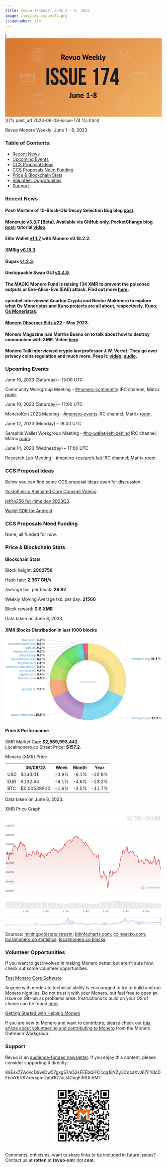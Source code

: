 ```yaml
---
title: Issue 174&#58; June 1 - 8, 2023
image: /img/img-issue174.png
issuenumber: 174
---
```

[<img src="/img/img-issue174.png" alt="Revuo Monero Weekly #174 Slide" class="img-lead">]({% post_url 2023-06-08-issue-174 %}.html)

<p class="text-lead">Revuo Monero Weekly: June 1 - 8, 2023</p>
<!--more-->

<h3>Table of Contents:</h3>
<ul class="contents">
    <li><a href="#news">Recent News</a></li>
    <li><a href="#events">Upcoming Events</a></li>
    <li><a href="#ideas">CCS Proposal Ideas</a></li>
    <li><a href="#proposals">CCS Proposals Need Funding</a></li>
    <li><a href="#stats">Price & Blockchain Stats</a></li>
    <li><a href="#volunteer">Volunteer Opportunities</a></li>
    <li><a href="#support">Support</a></li>
</ul>

<h3 id="news">Recent News</h3>

<div class="newsbyte">
    <h4>Post-Mortem of 10-Block-Old Decoy Selection Bug blog <a href="https://www.getmonero.org/2023/06/08/10block-old-decoy-selection-bug.html" target="_blank">post</a>.</h4>
</div>

<div class="newsbyte">
    <h4>Monerujo <a href="https://github.com/m2049r/xmrwallet/releases/tag/v3.3.7" target="_blank">v3.3.7</a> [Beta]. Available via GitHub only. PocketChange blog <a href="https://anhdres.medium.com/monerujos-pocketchange-what-it-is-and-how-it-works-8e1ea1f7489e" target="_blank">post</a>; tutorial <a href="https://piped.adminforge.de/watch?v=Q3Y_gNzZ4-A" target="_blank">video</a>.</h4>
</div>

<div class="newsbyte">
    <h4>Elite Wallet <a href="https://github.com/Elite-Labs/EliteWallet/releases/tag/v1.1.7" target="_blank">v1.1.7</a> with Monero v0.18.2.2.</h4>
</div>

<div class="newsbyte">
    <h4>XMRig <a href="https://github.com/xmrig/xmrig/releases/tag/v6.19.3" target="_blank">v6.19.3</a>.</h4>
</div>

<div class="newsbyte">
    <h4>Gupax <a href="https://github.com/hinto-janai/gupax/releases/tag/v1.2.3" target="_blank">v1.2.3</a>.</h4>
</div>

<div class="newsbyte">
    <h4>Unstoppable Swap GUI <a href="https://github.com/UnstoppableSwap/unstoppableswap-gui/releases/tag/v0.4.9" target="_blank">v0.4.9</a>.</h4>
</div>

<div class="newsbyte">
    <h4>The MAGIC Monero Fund is raising 134 XMR to prevent the poisoned outputs or Eve-Alice-Eve (EAE) attack. Find out more <a href="https://monerofund.org/projects/eae_attack_and_churning" target="_blank">here</a>.</h4>
</div>

<div class="newsbyte">
    <h4>spirobel interviewed Anarkio Crypto and Nestor Mokhnero to explore what Os Moneristas and Kuno projects are all about, respectively. <a href="https://monerochan.news/article/13" target="_blank">Kuno</a>; <a href="https://monerochan.news/article/14" target="_blank">Os Moneristas</a>.</h4>
</div>

<div class="newsbyte">
    <h4><a href="https://monero.observer/monero-observer-blitz-may-2023/" target="_blank">Monero Observer Blitz #22</a> - May 2023.</h4>
</div>

<div class="newsbyte">
    <h4>Monero Magazine had Martha Bueno on to talk about how to destroy communism with XMR. Video <a href="https://piped.adminforge.de/watch?v=AVpT6fXZFWY" target="_blank">here</a>.</h4>
</div>

<div class="newsbyte">
    <h4>Monero Talk interviewed crypto law professor J.W. Verret. They go over privacy coins regulation and much more. Peep it: <a href="https://piped.adminforge.de/watch?v=ujPpS_LI27s" target="_blank">video</a>; <a href="https://www.monerotalk.live/j-w-verret-on-zcash-monero-privacy-coin-regulations" target="_blank">audio</a>.</h4>
</div>

<h3 id="events">Upcoming Events</h3>

<div class="event">
    <p class="date" markdown="1">June 10, 2023 (Saturday) – 15:00 UTC</p>
    <p markdown="1">Community Workgroup Meeting - <a href="irc://irc.libera.chat/#monero-community" target="_blank">#monero-community</a> IRC channel; Matrix <a href="https://matrix.to/#/#monero-community:monero.social" target="_blank">room</a>.</p>
</div>

<div class="event">
    <p class="date" markdown="1">June 10, 2023 (Saturday) – 17:00 UTC</p>
    <p markdown="1">MoneroKon 2023 Meeting - <a href="irc://irc.libera.chat/#monero-events" target="_blank">#monero-events</a> IRC channel; Matrix <a href="https://matrix.to/#/#monero-events:monero.social" target="_blank">room</a>.</p>
</div>

<div class="event">
    <p class="date" markdown="1">June 12, 2023 (Monday) – 18:00 UTC</p>
    <p markdown="1">Seraphis Wallet Workgroup Meeting - <a href="irc://irc.libera.chat/#no-wallet-left-behind" target="_blank">#no-wallet-left-behind</a> IRC channel; Matrix <a href="https://matrix.to/#/#no-wallet-left-behind:monero.social" target="_blank">room</a>.</p>
</div>

<div class="event">
    <p class="date" markdown="1">June 14, 2023 (Wednesday) – 17:00 UTC</p>
    <p markdown="1">Research Lab Meeting - <a href="irc://irc.libera.chat/#monero-research-lab" target="_blank">#monero-research-lab</a> IRC channel; Matrix <a href="https://matrix.to/#/#monero-research-lab:monero.social" target="_blank">room</a>.</p>
</div>

<h3 id="ideas">CCS Proposal Ideas</h3>

<p>Below you can find some CCS proposal ideas open for discussion.</p>

<div class="proposal">
<p><a href="https://repo.getmonero.org/monero-project/ccs-proposals/-/merge_requests/387" target="_blank">VostoEmisio Animated Core Concept Videos</a>.</p>
</div>

<div class="proposal">
<p><a href="https://repo.getmonero.org/monero-project/ccs-proposals/-/merge_requests/390" target="_blank">jeffro256 full-time dev 2023Q3</a>.</p>
</div>

<div class="proposal">
<p><a href="https://repo.getmonero.org/monero-project/ccs-proposals/-/merge_requests/388" target="_blank">Wallet SDK for Android</a>.</p>
</div>

<h3 id="proposals">CCS Proposals Need Funding</h3>

<p>None; all funded for now.</p>

<h3 id="stats">Price & Blockchain Stats</h3>

<h4 class="stat">Blockchain Stats</h4>

<div class="bcstats">
    <p>Block height: <b>2903756</b></p>
    <p>Hash rate: <b>2.367 GH/s</b></p>
    <p>Average txs. per block: <b>29.82</b></p>
    <p>Weekly Moving Average txs. per day: <b>21500</b></p>
    <p>Block reward: <b>0.6 XMR</b></p>
</div>
<p class="note">Data taken on June 8, 2023.</p>

<h4 class="stat">XMR Blocks Distribution in last 1000 blocks</h4>
<p><img src="/img/hashrate-pool-distribution-0608.png" alt="Hashrate Pool Distribution Pie Chart"/></p>

<h4 class="stat" id="price-stat">Price & Performance</h4>

<div class="price-intro">XMR Market Cap: <b>$2,589,993,442</b>.<br/>Localmonero.co Street Price: <b>$157.2</b>.</div>

<p class="table-title">Monero (XMR) Price</p>
<table class="price-table">
  <tr class="row1">
    <th></th>
    <th>06/08/23</th>
    <th>Week</th>
    <th>Month</th>
    <th>Year</th>
  </tr>
  <tr>
    <td data-th="XMR to">USD</td>
    <td data-th="06/08/23">$143.01</td>
    <td data-th="Week" class="red">-3.9%</td>
    <td data-th="Month" class="red">-6.1%</td>
    <td data-th="Year" class="red">-22.8%</td>
  </tr>
  <tr class="row3">
    <td data-th="XMR to">EUR</td>
    <td data-th="06/08/23">€132.64</td>
    <td data-th="Week" class="red">-4.1%</td>
    <td data-th="Month" class="red">-4.6%</td>
    <td data-th="Year" class="red">-23.2%</td>
  </tr>
  <tr>
    <td data-th="XMR to">BTC</td>
    <td data-th="06/08/23">₿0.00539910</td>
    <td data-th="Week" class="red">-1.6%</td>
    <td data-th="Month" class="red">-2.5%</td>
    <td data-th="Year" class="red">-11.7%</td>
  </tr>
</table>
<p class="note">Data taken on June 8, 2023.</p>

<p class="table-title">XMR Price Graph</p>

![XMR Price Graph 05/25/23-06/08/23](/img/weekly-chart-0608.png "XMR Price Graph 05/25/23-06/08/23")

Sources: <a href="https://miningpoolstats.stream/monero" target="_blank">miningpoolstats.stream</a>; <a href="https://bitinfocharts.com/monero/" target="_blank">bitinfocharts.com</a>; <a href="https://www.coingecko.com/en/coins/monero" target="_blank">coingecko.com</a>; <a href="https://localmonero.co/statistics" target="_blank">localmonero.co statistics</a>; <a href="https://localmonero.co/blocks" target="_blank">localmonero.co blocks</a>.

<h3 id="volunteer">Volunteer Opportunities</h3>

<p>If you want to get involved in making Monero better, but aren't sure how, check out some volunteer opportunities.</p>

<div class="newsbyte">
    <p class="date"><a href="https://github.com/monero-project/monero" target="_blank">Test Monero Core Software</a></p>
    <p>Anyone with moderate technical ability is encouraged to try to build and run Monero nightlies. Do not trust it with your Monero, but feel free to open an Issue on GitHub as problems arise. Instructions to build on your OS of choice can be found <a href="https://github.com/monero-project/monero#compiling-monero-from-source" target="_blank">here</a>. </p>
</div>

<div class="newsbyte">
    <p class="date"><a href="https://github.com/monero-project/monero" target="_blank">Getting Started with Helping Monero</a></p>
    <p>If you are new to Monero and want to contribute, please check out <a href="https://www.monerooutreach.org/stories/getting-started-helping-monero.php" target="_blank">this article about volunteering and contributing to Monero</a> from the Monero Outreach Workgroup. </p>
</div>

<h3 id="support">Support</h3>

<p markdown="1">Revuo is an <a href="https://revuo-xmr.com/support/">audience-funded newsletter</a>. If you enjoy this content, please consider supporting it directly:</p>

<p class="address" markdown="1">89Esx7ZAoVcD9wiDw57gxgS7m52sFEEbQiFC4qq18YZy3CdcsXvJ67FYdcDFbmYEGK7xerxgmDptd1C2xLstCbgF3RUhSMT</p>

<p><center><a href="monero:89Esx7ZAoVcD9wiDw57gxgS7m52sFEEbQiFC4qq18YZy3CdcsXvJ67FYdcDFbmYEGK7xerxgmDptd1C2xLstCbgF3RUhSMT" class="qr"><img src="/img/donate-monero.jpg" style="max-width: 200px;"/></a></center></p>

Comments, criticisms, want to share links to be included in future issues? Contact us at **rotten** at **revuo-xmr** dot **com**.
